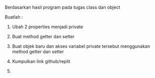 Berdasarkan hasil program pada tugas class dan object

Buatlah :

1. Ubah 2 properties menjadi private

2. Buat method getter dan setter

3. Buat objek baru dan akses variabel private tersebut menggunakan method getter dan setter

4. Kumpulkan link github/replit

5. 
